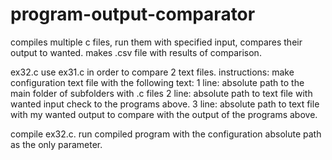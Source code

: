 # program-output-comparator
compiles multiple c files, run them with specified input, compares their output to wanted.  makes .csv file with results of comparison.

ex32.c use ex31.c in order to compare 2 text files.
instructions:
make configuration text file with the following text:
1 line: absolute path to the main folder of subfolders with .c files
2 line: absolute path to text file with wanted input check to the programs above.
3 line: absolute path to text file with my wanted output to compare with the output of the programs above.

compile ex32.c.
run compiled program with the configuration absolute path as the only parameter.
